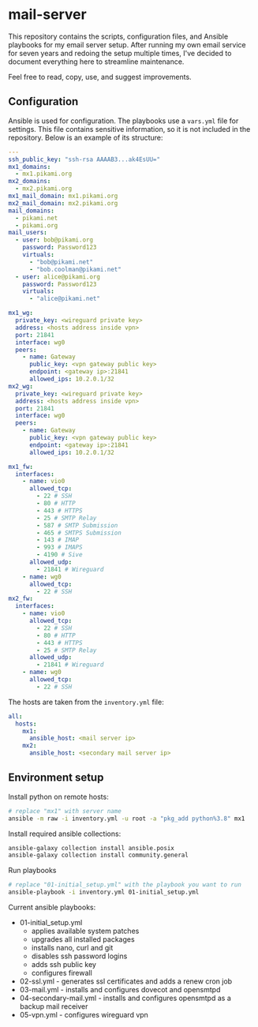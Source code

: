 # mail-server

This repository contains the scripts, configuration files, and Ansible playbooks for my email server setup. After running my own email service for seven years and redoing the setup multiple times, I've decided to document everything here to streamline maintenance.

Feel free to read, copy, use, and suggest improvements.

## Configuration

Ansible is used for configuration. The playbooks use a `vars.yml` file for settings. This file contains sensitive information, so it is not included in the repository. Below is an example of its structure:

```yml
---
ssh_public_key: "ssh-rsa AAAAB3...ak4EsUU="
mx1_domains:
  - mx1.pikami.org
mx2_domains:
  - mx2.pikami.org
mx1_mail_domain: mx1.pikami.org
mx2_mail_domain: mx2.pikami.org
mail_domains:
  - pikami.net
  - pikami.org
mail_users:
  - user: bob@pikami.org
    password: Password123
    virtuals:
      - "bob@pikami.net"
      - "bob.coolman@pikami.net"
  - user: alice@pikami.org
    password: Password123
    virtuals:
      - "alice@pikami.net"

mx1_wg:
  private_key: <wireguard private key>
  address: <hosts address inside vpn>
  port: 21841
  interface: wg0
  peers:
    - name: Gateway
      public_key: <vpn gateway public key>
      endpoint: <gateway ip>:21841
      allowed_ips: 10.2.0.1/32
mx2_wg:
  private_key: <wireguard private key>
  address: <hosts address inside vpn>
  port: 21841
  interface: wg0
  peers:
    - name: Gateway
      public_key: <vpn gateway public key>
      endpoint: <gateway ip>:21841
      allowed_ips: 10.2.0.1/32

mx1_fw:
  interfaces:
    - name: vio0
      allowed_tcp:
        - 22 # SSH
        - 80 # HTTP
        - 443 # HTTPS
        - 25 # SMTP Relay
        - 587 # SMTP Submission
        - 465 # SMTPS Submission
        - 143 # IMAP
        - 993 # IMAPS
        - 4190 # Sive
      allowed_udp:
        - 21841 # Wireguard
    - name: wg0
      allowed_tcp:
        - 22 # SSH
mx2_fw:
  interfaces:
    - name: vio0
      allowed_tcp:
        - 22 # SSH
        - 80 # HTTP
        - 443 # HTTPS
        - 25 # SMTP Relay
      allowed_udp:
        - 21841 # Wireguard
    - name: wg0
      allowed_tcp:
        - 22 # SSH
```

The hosts are taken from the `inventory.yml` file:

```yml
all:
  hosts:
    mx1:
      ansible_host: <mail server ip>
    mx2:
      ansible_host: <secondary mail server ip>
```

## Environment setup

Install python on remote hosts:

```sh
# replace "mx1" with server name
ansible -m raw -i inventory.yml -u root -a "pkg_add python%3.8" mx1
```

Install required ansible collections:

```sh
ansible-galaxy collection install ansible.posix
ansible-galaxy collection install community.general
```

Run playbooks

```sh
# replace "01-initial_setup.yml" with the playbook you want to run
ansible-playbook -i inventory.yml 01-initial_setup.yml
```

Current ansible playbooks:

- 01-initial_setup.yml
  - applies available system patches
  - upgrades all installed packages
  - installs nano, curl and git
  - disables ssh password logins
  - adds ssh public key
  - configures firewall
- 02-ssl.yml - generates ssl certificates and adds a renew cron job
- 03-mail.yml - installs and configures dovecot and opensmtpd
- 04-secondary-mail.yml - installs and configures opensmtpd as a backup mail receiver
- 05-vpn.yml - configures wireguard vpn
